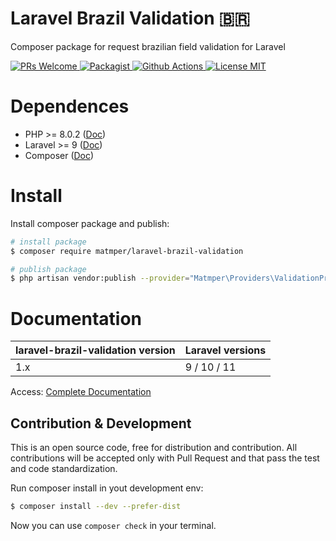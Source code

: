 # Laravel Brazil Validation 🇧🇷

Composer package for request brazilian field validation for Laravel

<a href="https://github.com/matmper/laravel-brazil-validation/pulls">
    <img src="https://img.shields.io/badge/PRs-welcome-brightgreen.svg?style=for-the-badge" alt="PRs Welcome">
</a>

<a href="https://packagist.org/packages/matmper/laravel-brazil-validation">
    <img src="https://img.shields.io/packagist/v/matmper/laravel-brazil-validation?style=for-the-badge&color=%23b6e673" alt="Packagist">
</a>

<a href="https://github.com/matmper/laravel-brazil-validation/actions/workflows/github_actions.yml?query=branch%3Amain">
    <img src="https://img.shields.io/github/actions/workflow/status/matmper/laravel-brazil-validation/github_actions.yml?branch=main&style=for-the-badge" alt="Github Actions">
</a>

<a href="https://opensource.org/license/mit/" target="_blank">
    <img src="https://img.shields.io/badge/license-MIT-blue.svg?style=for-the-badge" alt="License MIT">
</a>

# Dependences

- PHP >= 8.0.2 ([Doc](https://www.php.net/releases/8.0/pt_BR.php))
- Laravel >= 9 ([Doc](https://laravel.com/docs/9.x/releases))
- Composer ([Doc](https://getcomposer.org/))

# Install

Install composer package and publish:

```bash
# install package
$ composer require matmper/laravel-brazil-validation

# publish package
$ php artisan vendor:publish --provider="Matmper\Providers\ValidationProvider"
```

# Documentation

| laravel-brazil-validation version | Laravel versions |
|---|---|
| 1.x  | 9 / 10 / 11 |

Access: [Complete Documentation](https://matmper.github.io/laravel-brazil-validation)

## Contribution & Development

This is an open source code, free for distribution and contribution.
All contributions will be accepted only with Pull Request and that pass the test and code standardization.

Run composer install in yout development env:
```bash
$ composer install --dev --prefer-dist
```

Now you can use `composer check` in your terminal.
